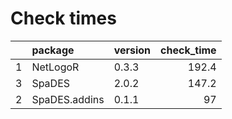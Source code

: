 # Check times

|   |package       |version | check_time|
|:--|:-------------|:-------|----------:|
|1  |NetLogoR      |0.3.3   |      192.4|
|3  |SpaDES        |2.0.2   |      147.2|
|2  |SpaDES.addins |0.1.1   |         97|


